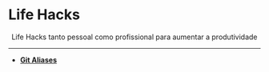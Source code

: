 # Life Hacks

<p align="center">
    Life Hacks tanto pessoal como profissional para aumentar a produtividade
</p>

---

- [**Git Aliases**](https://gist.github.com/beatrizoliveiira/4fae05faa74639500de8b6026dddf39c)
